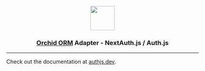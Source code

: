 <div align="center">
  <br/>
  <a href="https://authjs.dev" target="_blank">
    <img height="64px" src="https://authjs.dev/img/logo/logo-sm.png" />
  </a>
  <h3 align="center"><b><a href="https://orchid-orm.netlify.app/">Orchid ORM</a> Adapter</b> - NextAuth.js / Auth.js</h3>
</div>

---

Check out the documentation at [authjs.dev](https://authjs.dev/reference/adapter/orchid-orm).
